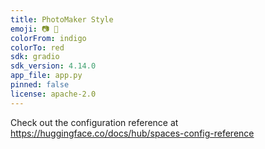```yaml
---
title: PhotoMaker Style
emoji: 📷 🎨
colorFrom: indigo
colorTo: red
sdk: gradio
sdk_version: 4.14.0
app_file: app.py
pinned: false
license: apache-2.0
---
```


Check out the configuration reference at https://huggingface.co/docs/hub/spaces-config-reference
